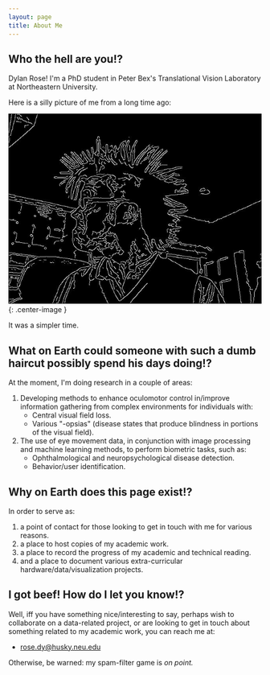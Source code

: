 ```yaml
---
layout: page
title: About Me
---
```


## Who the hell are you!?
Dylan Rose! I'm a PhD student in Peter Bex's Translational Vision Laboratory at Northeastern University.

Here is a silly picture of me from a long time ago:

![Test.](/assets/silly_picture.jpg){: .center-image }

It was a simpler time.

## What on Earth could someone with such a dumb haircut possibly spend his days doing!?
At the moment, I'm doing research in a couple of areas:

1. Developing methods to enhance oculomotor control in/improve information gathering from complex environments for individuals with:
   * Central visual field loss.
   * Various "-opsias" (disease states that produce blindness in portions of the visual field).
2. The use of eye movement data, in conjunction with image processing and machine learning methods, to perform biometric tasks, such as:
   * Ophthalmological and neuropsychological disease detection.
   * Behavior/user identification.

## Why on Earth does this page exist!?
In order to serve as:

 1. a point of contact for those looking to get in touch with me for various reasons.
 2. a place to host copies of my academic work.
 3. a place to record the progress of my academic and technical reading.
 4. and a place to document various extra-curricular hardware/data/visualization projects.

## I got beef! How do I let you know!?
Well, iff you have something nice/interesting to say, perhaps wish to collaborate on a data-related project, or are looking to get in touch about something related to my academic work, you can reach me at:

   * <rose.dy@husky.neu.edu>

Otherwise, be warned: my spam-filter game is *on point.*
